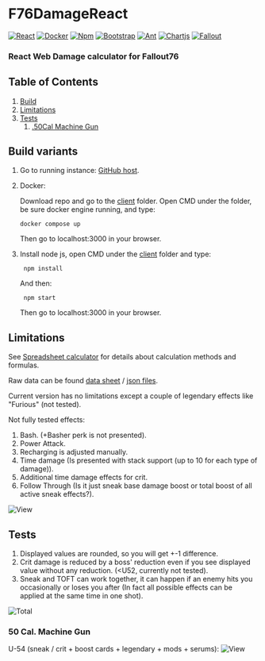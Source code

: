 # F76DamageReact
[![React](https://img.shields.io/badge/React-20232A?style=for-the-badge&logo=react&logoColor=61DAFB)](https://react.dev/)
[![Docker](https://img.shields.io/badge/Docker-2CA5E0?style=for-the-badge&logo=docker&logoColor=white)](https://www.docker.com/)
[![Npm](https://img.shields.io/badge/npm-CB3837?style=for-the-badge&logo=npm&logoColor=white)](https://docs.npmjs.com/about-npm)
[![Bootstrap](https://img.shields.io/badge/Bootstrap-563D7C?style=for-the-badge&logo=bootstrap&logoColor=white)](https://getbootstrap.com/)
[![Ant](https://img.shields.io/badge/Ant%20Design-1890FF?style=for-the-badge&logo=antdesign&logoColor=white)](https://ant.design/)
[![Chartjs](https://img.shields.io/badge/Chart%20js-FF6384?style=for-the-badge&logo=chartdotjs&logoColor=white)](https://www.chartjs.org/)
[![Fallout](https://img.shields.io/badge/Fallout76-2a475e?logo=steam&logoColor=fff&style=for-the-badge)](https://store.steampowered.com/app/1151340/Fallout_76)


### React Web Damage calculator for Fallout76 

## Table of Contents
1. [Build](#build-variants)
2. [Limitations](#limitations)
3. [Tests](#tests)
   1. [.50Cal Machine Gun](#50-Cal-Machine-Gun)

## Build variants

1. Go to running instance: [GitHub host](https://sergeyvorobiev.github.io/F76RDamageCalc/).

2. Docker:

    Download repo and go to the [client](client) folder. Open CMD under the folder, be sure docker engine running, and type:
    ```console
    docker compose up
    ```
   Then go to localhost:3000 in your browser.
3. Install node js, open CMD under the [client](client) folder and type:
   ```console
    npm install
    ``` 
   And then:
   ```console
    npm start
    ``` 
   Then go to localhost:3000 in your browser. 

## Limitations
See [Spreadsheet calculator](https://github.com/SergeyVorobiev/F76Damage) for details about calculation methods and formulas.

Raw data can be found [data sheet](https://docs.google.com/spreadsheets/d/1ww8BxPfFMoS6idciAYDvekcAP9siSKzTDqFFtZ6Gs88/edit?usp=sharing) / [json files](https://github.com/SergeyVorobiev/F76Damage/tree/main/Resources/Extracted/misc/curvetables/json/weapons).

Current version has no limitations except a couple of legendary effects like "Furious" (not tested).

Not fully tested effects:

1. Bash. (+Basher perk is not presented).
2. Power Attack.
3. Recharging is adjusted manually.
4. Time damage (Is presented with stack support (up to 10 for each type of damage)).
5. Additional time damage effects for crit.
6. Follow Through (Is it just sneak base damage boost or total boost of all active sneak effects?).

![View](client/src/resources/forReadme/main.webp)


## Tests

1. Displayed values are rounded, so you will get +-1 difference.
2. Crit damage is reduced by a boss' reduction even if you see displayed value without any reduction. (<U52, currently not tested).
3. Sneak and TOFT can work together, it can happen if an enemy hits you occasionally or loses you after (In fact all possible effects can be applied at the same time in one shot).

![Total](client/src/resources/forReadme/total.webp)

### 50 Cal. Machine Gun

U-54 (sneak / crit + boost cards + legendary + mods + serums):
![View](client/src/resources/forReadme/Tests/50Cal/u54Test.webp)







